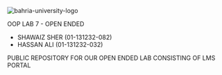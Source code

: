 
![bahria-university-logo](https://github.com/shawaizsher/OOP-Open-Ended-Lab/assets/145105002/5fd9ce67-e9e0-40e1-9a8d-3d6e0dc68b67)


OOP LAB 7 - OPEN ENDED 

- SHAWAIZ SHER (01-131232-082)
- HASSAN ALI (01-131232-032)

PUBLIC REPOSITORY FOR OUR OPEN ENDED LAB CONSISTING OF LMS PORTAL
